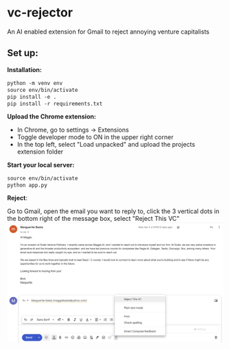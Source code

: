 # vc-rejector
An AI enabled extension for Gmail to reject annoying venture capitalists

## Set up:

**Installation:**

```
python -m venv env
source env/bin/activate
pip install -e .
pip install -r requirements.txt
```

**Upload the Chrome extension:**
- In Chrome, go to settings -> Extensions
- Toggle developer mode to ON in the upper right corner
- In the top left, select "Load unpacked" and upload the projects extension folder 

**Start your local server:**
```
source env/bin/activate
python app.py
```

**Reject**:

Go to Gmail, open the email you want to reply to, click the 3 vertical dots in the bottom right of the message box, select "Reject This VC"
![alt text](https://github.com/maggiebasta/vc-rejector/blob/main/assets/email.png)
